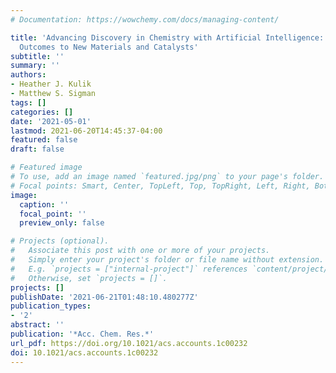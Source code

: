 ```yaml
---
# Documentation: https://wowchemy.com/docs/managing-content/

title: 'Advancing Discovery in Chemistry with Artificial Intelligence: From Reaction
  Outcomes to New Materials and Catalysts'
subtitle: ''
summary: ''
authors:
- Heather J. Kulik
- Matthew S. Sigman
tags: []
categories: []
date: '2021-05-01'
lastmod: 2021-06-20T14:45:37-04:00
featured: false
draft: false

# Featured image
# To use, add an image named `featured.jpg/png` to your page's folder.
# Focal points: Smart, Center, TopLeft, Top, TopRight, Left, Right, BottomLeft, Bottom, BottomRight.
image:
  caption: ''
  focal_point: ''
  preview_only: false

# Projects (optional).
#   Associate this post with one or more of your projects.
#   Simply enter your project's folder or file name without extension.
#   E.g. `projects = ["internal-project"]` references `content/project/deep-learning/index.md`.
#   Otherwise, set `projects = []`.
projects: []
publishDate: '2021-06-21T01:48:10.480277Z'
publication_types:
- '2'
abstract: ''
publication: '*Acc. Chem. Res.*'
url_pdf: https://doi.org/10.1021/acs.accounts.1c00232
doi: 10.1021/acs.accounts.1c00232
---
```

